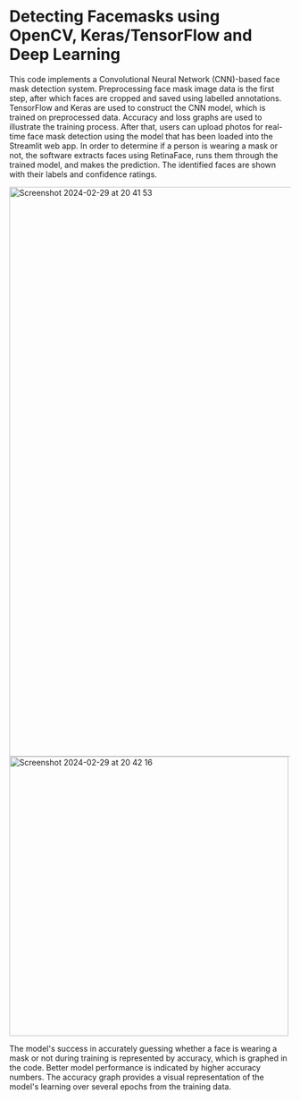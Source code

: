 # Detecting Facemasks using OpenCV, Keras/TensorFlow and Deep Learning

This code implements a Convolutional Neural Network (CNN)-based face mask detection system. Preprocessing face mask image data is the first step, after which faces are cropped and saved using labelled annotations. TensorFlow and Keras are used to construct the CNN model, which is trained on preprocessed data. Accuracy and loss graphs are used to illustrate the training process. After that, users can upload photos for real-time face mask detection using the model that has been loaded into the Streamlit web app. In order to determine if a person is wearing a mask or not, the software extracts faces using RetinaFace, runs them through the trained model, and makes the prediction. The identified faces are shown with their labels and confidence ratings.

<img width="1019" alt="Screenshot 2024-02-29 at 20 41 53" src="https://github.com/AmaarB/Detecting-Facemasks-using-OpenCV/assets/84424799/760fdf72-8c6d-4b20-9b76-32fb283ea1c0">
<img width="500" alt="Screenshot 2024-02-29 at 20 42 16" src="https://github.com/AmaarB/Detecting-Facemasks-using-OpenCV/assets/84424799/c6822dd8-b8e1-467c-885a-cd59677e4f51">

The model's success in accurately guessing whether a face is wearing a mask or not during training is represented by accuracy, which is graphed in the code. Better model performance is indicated by higher accuracy numbers. The accuracy graph provides a visual representation of the model's learning over several epochs from the training data.

